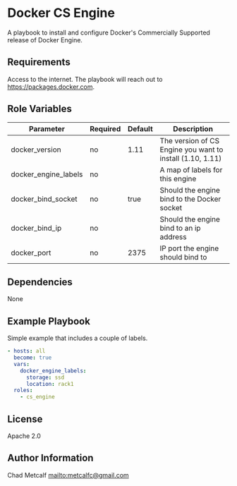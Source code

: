 Docker CS Engine
================

A playbook to install and configure Docker's Commercially Supported release of
Docker Engine.

Requirements
------------

Access to the internet. The playbook will reach out to
<https://packages.docker.com>.

Role Variables
--------------

| Parameter            | Required | Default  | Description                                               |
| -------------------- | -------- | -------- | --------------------------------------------------------- |
| docker_version       | no       | 1.11     | The version of CS Engine you want to install (1.10, 1.11) |
| docker_engine_labels | no       |          | A map of labels for this engine                           |
| docker_bind_socket   | no       | true     | Should the engine bind to the Docker socket               |
| docker_bind_ip       | no       |          | Should the engine bind to an ip address                   |
| docker_port          | no       | 2375     | IP port the engine should bind to                         |

Dependencies
------------

None

Example Playbook
----------------

Simple example that includes a couple of labels.

``` yaml
- hosts: all
  become: true
  vars:
    docker_engine_labels:
      storage: ssd
      location: rack1
  roles:
    - cs_engine
```

License
-------

Apache 2.0

Author Information
------------------

Chad Metcalf <mailto:metcalfc@gmail.com>
